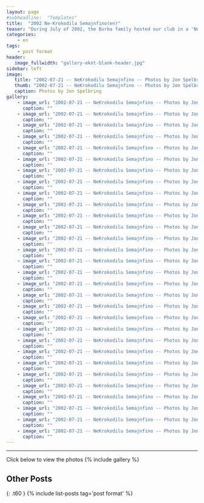 ```yaml
---
layout: page
#subheadline:  "Templates"
title:  "2002 Ne-Krokodila Semajnfino(en)"
teaser: "During July of 2002, the Burba family hosted our club in a 'Ne-Krokadila' (english only) weekend in their home in Dallas.  Almost the whole club attended the weekend."
categories:
    - en
tags:
    - post format
header:
   image_fullwidth: "gallery-eknt-blank-header.jpg"
sidebar: left
image:
   title: "2002-07-21 -- NeKrokodilu Semajnfino -- Photos by Jon Spelbring/DSC01465.jpg"
   thumb: "2002-07-21 -- NeKrokodilu Semajnfino -- Photos by Jon Spelbring/DSC01465-thumb.jpg"
   caption: Photos by Jon Spelbring
gallery:
    - image_url: "2002-07-21 -- NeKrokodilu Semajnfino -- Photos by Jon Spelbring/DSC01463.jpg"
      caption: ""
    - image_url: "2002-07-21 -- NeKrokodilu Semajnfino -- Photos by Jon Spelbring/DSC01464.jpg"
      caption: ""
    - image_url: "2002-07-21 -- NeKrokodilu Semajnfino -- Photos by Jon Spelbring/DSC01466.jpg"
      caption: ""
    - image_url: "2002-07-21 -- NeKrokodilu Semajnfino -- Photos by Jon Spelbring/DSC01467.jpg"
      caption: ""
    - image_url: "2002-07-21 -- NeKrokodilu Semajnfino -- Photos by Jon Spelbring/DSC01468.jpg"
      caption: ""
    - image_url: "2002-07-21 -- NeKrokodilu Semajnfino -- Photos by Jon Spelbring/DSC01469.jpg"
      caption: ""
    - image_url: "2002-07-21 -- NeKrokodilu Semajnfino -- Photos by Jon Spelbring/DSC01470.jpg"
      caption: ""
    - image_url: "2002-07-21 -- NeKrokodilu Semajnfino -- Photos by Jon Spelbring/DSC01471.jpg"
      caption: ""
    - image_url: "2002-07-21 -- NeKrokodilu Semajnfino -- Photos by Jon Spelbring/DSC01472.jpg"
      caption: ""
    - image_url: "2002-07-21 -- NeKrokodilu Semajnfino -- Photos by Jon Spelbring/DSC01473.jpg"
      caption: ""
    - image_url: "2002-07-21 -- NeKrokodilu Semajnfino -- Photos by Jon Spelbring/DSC01475.jpg"
      caption: ""
    - image_url: "2002-07-21 -- NeKrokodilu Semajnfino -- Photos by Jon Spelbring/DSC01476.jpg"
      caption: ""
    - image_url: "2002-07-21 -- NeKrokodilu Semajnfino -- Photos by Jon Spelbring/DSC01477.jpg"
      caption: ""
    - image_url: "2002-07-21 -- NeKrokodilu Semajnfino -- Photos by Jon Spelbring/DSC01478.jpg"
      caption: ""
    - image_url: "2002-07-21 -- NeKrokodilu Semajnfino -- Photos by Jon Spelbring/DSC01479.jpg"
      caption: ""
    - image_url: "2002-07-21 -- NeKrokodilu Semajnfino -- Photos by Jon Spelbring/DSC01480.jpg"
      caption: ""
    - image_url: "2002-07-21 -- NeKrokodilu Semajnfino -- Photos by Jon Spelbring/DSC01482.jpg"
      caption: ""
    - image_url: "2002-07-21 -- NeKrokodilu Semajnfino -- Photos by Jon Spelbring/DSC01483.jpg"
      caption: ""
    - image_url: "2002-07-21 -- NeKrokodilu Semajnfino -- Photos by Jon Spelbring/DSC01488.jpg"
      caption: ""
    - image_url: "2002-07-21 -- NeKrokodilu Semajnfino -- Photos by Jon Spelbring/DSC01492.jpg"
      caption: ""
    - image_url: "2002-07-21 -- NeKrokodilu Semajnfino -- Photos by Jon Spelbring/DSC01493.jpg"
      caption: ""
    - image_url: "2002-07-21 -- NeKrokodilu Semajnfino -- Photos by Jon Spelbring/DSC01494.jpg"
      caption: ""
    - image_url: "2002-07-21 -- NeKrokodilu Semajnfino -- Photos by Jon Spelbring/DSC01496.jpg"
      caption: ""
    - image_url: "2002-07-21 -- NeKrokodilu Semajnfino -- Photos by Jon Spelbring/DSC01498.jpg"
      caption: ""
    - image_url: "2002-07-21 -- NeKrokodilu Semajnfino -- Photos by Jon Spelbring/DSC01499.jpg"
      caption: ""
    - image_url: "2002-07-21 -- NeKrokodilu Semajnfino -- Photos by Jon Spelbring/DSC01500.jpg"
      caption: ""
    - image_url: "2002-07-21 -- NeKrokodilu Semajnfino -- Photos by Jon Spelbring/DSC01501.jpg"
      caption: ""
    - image_url: "2002-07-21 -- NeKrokodilu Semajnfino -- Photos by Jon Spelbring/DSC01503.jpg"
      caption: ""
    - image_url: "2002-07-21 -- NeKrokodilu Semajnfino -- Photos by Jon Spelbring/DSC01504.jpg"
      caption: ""
    - image_url: "2002-07-21 -- NeKrokodilu Semajnfino -- Photos by Jon Spelbring/DSC01505.jpg"
      caption: ""
---
```



<!--more-->
--------------------------
Click below to view the photos
{% include gallery %}


## Other Posts
{: .t60 }
{% include list-posts tag='post format' %}
